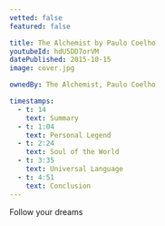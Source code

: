 ```yaml
---
vetted: false
featured: false

title: The Alchemist by Paulo Coelho
youtubeId: hdU5DD7orVM
datePublished: 2015-10-15
image: cover.jpg

ownedBy: The Alchemist, Paulo Coelho

timestamps:
  - t: 14
    text: Summary
  - t: 1:04
    text: Personal Legend
  - t: 2:24
    text: Soul of the World
  - t: 3:35
    text: Universal Language
  - t: 4:51
    text: Conclusion
---
```


Follow your dreams
